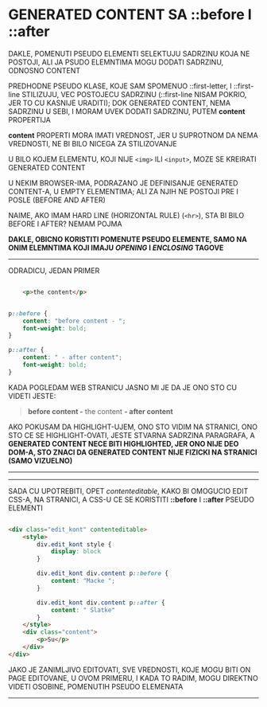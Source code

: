 # GENERATED CONTENT SA **::before** I **::after**

DAKLE, POMENUTI PSEUDO ELEMENTI SELEKTUJU SADRZINU KOJA NE POSTOJI, ALI JA PSUDO ELEMNTIMA MOGU DODATI SADRZINU, ODNOSNO CONTENT

PREDHODNE PSEUDO KLASE, KOJE SAM SPOMENUO ::first-letter, I ::first-line STILIZUJU, VEC POSTOJECU SADRZINU (::first-line NISAM POKRIO, JER TO CU KASNIJE URADITI); DOK GENERATED CONTENT, NEMA SADRZINU U SEBI, I MORAM UVEK DODATI SADRZINU, PUTEM **content** PROPERTIJA

**content** PROPERTI MORA IMATI VREDNOST, JER U SUPROTNOM DA NEMA VREDNOSTI, NE BI BILO NICEGA ZA STILIZOVANJE

U BILO KOJEM ELEMENTU, KOJI NIJE `<img>` ILI `<input>`, MOZE SE KREIRATI GENERATED CONTENT

U NEKIM BROWSER-IMA, PODRAZANO JE DEFINISANJE GENERATED CONTENT-A, U EMPTY ELEMENTIMA; ALI ZA NJIH NE POSTOJI PRE I POSLE (BEFORE AND AFTER)

NAIME, AKO IMAM HARD LINE (HORIZONTAL RULE) (`<hr>`), STA BI BILO BEFORE I AFTER? NEMAM POJMA

**DAKLE, OBICNO KORISTITI POMENUTE PSEUDO ELEMENTE, SAMO NA ONIM ELEMNTIMA KOJI IMAJU *OPENING* I *ENCLOSING* TAGOVE**

****

ODRADICU, JEDAN PRIMER

```HTML

    <p>the content</p>

```

```CSS

p::before {
    content: "before content - ";
    font-weight: bold;
}

p::after {
    content: " - after content";
    font-weight: bold;
}

```

KADA POGLEDAM WEB STRANICU JASNO MI JE DA JE ONO STO CU VIDETI JESTE:

> **before content -** the content **- after content**

AKO POKUSAM DA HIGHLIGHT-UJEM, ONO STO VIDIM NA STRANICI, ONO STO CE SE HIGHLIGHT-OVATI, JESTE STVARNA SADRZINA PARAGRAFA, A **GENERATED CONTENT NECE BITI HIGHLIGHTED, JER ONO NIJE DEO DOM-A, STO ZNACI DA GENERATED CONTENT NIJE FIZICKI NA STRANICI (SAMO VIZUELNO)**

****
****

SADA CU UPOTREBITI, OPET *contenteditable*, KAKO BI OMOGUCIO EDIT CSS-A, NA STRANICI, A CSS-U CE SE KORISTITI **::before** I **::after** PSEUDO ELEMENTI

```HTML

<div class="edit_kont" contenteditable>
    <style>
        div.edit_kont style {
            display: block
        }

        div.edit_kont div.content p::before {
            content: "Macke ";
        }

        div.edit_kont div.content p::after {
            content: " Slatke"
        }
    </style>
    <div class="content">
        <p>Su</p>
    </div>
</div>

```

JAKO JE ZANIMLJIVO EDITOVATI, SVE VREDNOSTI, KOJE MOGU BITI ON PAGE EDITOVANE, U OVOM PRIMERU, I KADA TO RADIM, MOGU DIREKTNO VIDETI OSOBINE, POMENUTIH PSEUDO ELEMENATA

****


